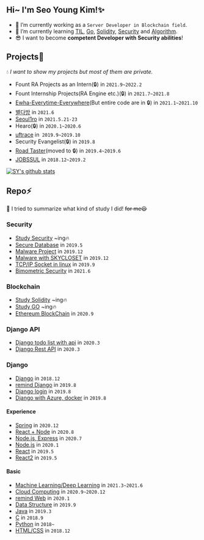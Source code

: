 ## Hi~ I'm Seo Young Kim!✨

- 🔭 I’m currently working as a ```Server Developer in Blockchain field```.
- 🌱 I’m currently learning [TIL](https://github.com/rrabit42/Today_I_learned), [Go](https://github.com/rrabit42/study_GO), [Solidity](https://github.com/rrabit42/study_Solidity), [Security](https://github.com/rrabit42/study_security) and [Algorithm](https://github.com/rrabit42/study_algorithm).  
- 😎 I want to become **competent Developer with Security abilities**!

## Projects🐾  
💧 *I want to show my projects but most of them are private.*  

* Fount RA Projects as an Intern(🔒) in ```2021.9~2022.2```
* Fount Internship Projects(RA Engine etc.)(🔒) in ```2021.7~2021.8```
* [Ewha-Everytime-Everywhere](https://github.com/rrabit42/Cyber_Graduation_Project)(But entire code are in 🔒) in ```2021.1~2021.10```  
* [별다방](https://github.com/bominjang/Database_TeamProject) in ```2021.6```  
* [Seoul1ro](https://github.com/rrabit42/Seoul1ro) in ```2021.5.21-23```  
* Hearo(🔒) in ```2020.1~2020.6```
* [uftrace](https://github.com/kosslab-kr/uftrace) in``` 2019.9~2019.10```
* Security Evangelist(🔒) in ```2019.8```
* [Road Taster](https://github.com/RoadTaster/RoadTaster)(moved to 🔒) in ```2019.4~2019.6```
* [JOBSSUL](https://github.com/pirogramming/JobSSUL) in ```2018.12~2019.2```  

[![SY's github stats](https://github-readme-stats.vercel.app/api?username=rrabit42)](https://github.com/rrabit42/github-readme-stats)  

<!-- [![Top Langs](https://github-readme-stats.vercel.app/api/top-langs/?username=rrabit42)](https://github.com/rrabit42/github-readme-stats)   -->


## Repo⚡  
👷 I tried to summarize what kind of study I did! ~~for me😆~~  

### Security  
* [Study Security](https://github.com/rrabit42/study_security) ~ing🔥
* [Secure Database](https://github.com/rrabit42/Data-Encryption-Decryption-practice) in ```2019.5```  
* [Malware Project](https://github.com/rrabit42/Malware_Project_EWHA) in ```2019.12```
* [Malware with SKYCLOSET](https://github.com/rrabit42/Malware_Project_Skycloset) in ```2019.12```
* [TCP/IP Socket in linux](https://github.com/rrabit42/practice_TCP-IP-soket-programming) in ```2019.9```
* [Bimometric Security](https://github.com/rrabit42/Biometric-Security) in ```2021.6```  

### Blockchain  
* [Study Solidity](https://github.com/rrabit42/study_Solidity) ~ing🔥  
* [Study GO](https://github.com/rrabit42/study_GO) ~ing🔥  
* [Ethereum BlockChain](https://github.com/rrabit42/BlockChain_Ehereum) in ```2020.9```

### Django API
* [Django todo list with api](https://github.com/rrabit42/Django-todo-list-web) in ```2020.3```
* [Django Rest API](https://github.com/rrabit42/Django-RESTfulAPI) in ```2020.3```

### Django  
* [Django](https://github.com/rrabit42/Django_practice) in ```2018.12```
* [remind Django](https://github.com/rrabit42/Django_review) in ```2019.8```
* [Django login](https://github.com/rrabit42/Hackaton_study) in ```2019.8```
* [Django with Azure, docker](https://github.com/rrabit42/Hackathon_azure) in ```2019.8```

#### Experience
* [Spring](https://github.com/rrabit42/Spring_practice) in ```2020.12```
* [React + Node](https://github.com/rrabit42/Node.js-React_practice) in ```2020.8```
* [Node.js, Express](https://github.com/rrabit42/Node.js_practice) in ```2020.7```
* [Node.js](https://github.com/rrabit42/Node.js_practice2) in ```2020.1```
* [React](https://github.com/rrabit42/React_practice)  in ```2019.5```
* [React2](https://github.com/rrabit42/React_practice2) in ```2019.5```

#### Basic
* [Machine Learning/Deep Learning](https://github.com/rrabit42/MachineLearning_practice) in ```2021.3~2021.6```  
* [Cloud Computing](https://github.com/rrabit42/Cloud-Computing)  in ```2020.9~2020.12```  
* [remind Web](https://github.com/rrabit42/Web) in ```2020.1```  
* [Data Structure](https://github.com/rrabit42/DataStructure) in ```2019.9```  
* [Java](https://github.com/rrabit42/Java-programming) in ```2019.3```  
* [C](https://github.com/rrabit42/C-programming) in ```2018.9```  
* [Python](https://github.com/rrabit42/Python-Programming) in ```2018~```  
* [HTML/CSS](https://github.com/rrabit42/HTML-CSS_practice) in ```2018.12```
